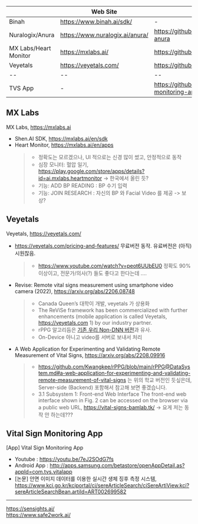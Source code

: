 

||Web Site|More Info|
|--|--|--|
|Binah|https://www.binah.ai/sdk/|-|
|Nuralogix/Anura|https://www.nuralogix.ai/anura/|https://github.com/Kwangkee/rPPG/blob/main/rPPG%40Nuralogix.md#nuralogix-anura|
|MX Labs/Heart Monitor|https://mxlabs.ai/|https://github.com/Kwangkee/rPPG/blob/main/rPPG@Apps.md#mx-labs|
|Veyetals|https://veyetals.com/|https://github.com/Kwangkee/rPPG/blob/main/rPPG@Apps.md#veyetals|
|--|--|--|
|TVS App|-|https://github.com/Kwangkee/rPPG/blob/main/rPPG@Apps.md#vital-sign-monitoring-app|



## MX Labs
MX Labs, https://mxlabs.ai

- Shen.AI SDK, https://mxlabs.ai/en/sdk   
- Heart Monitor, https://mxlabs.ai/en/apps  
  >- 정확도는 모르겠으나, UI 적으로는 신경 많이 썼고, 안정적으로 동작
  >- 심장 모니터: 혈압 일기, https://play.google.com/store/apps/details?id=ai.mxlabs.heartmonitor -> 한국에서 올린 듯?
  >- 기능: ADD BP READING : BP 수기 입력  
  >- 기능: JOIN RESEARCH : 자신의 BP 와 Facial Video 를 제공 -> 보상?  


## Veyetals
Veyetals, https://veyetals.com/

- https://veyetals.com/pricing-and-features/ 무료버전 동작. 유료버전은 (아직) 시원찮음. 
  >-	https://www.youtube.com/watch?v=peot6UUbEU0 정확도 90% 이상이고, 전문가/의사(?) 들도 좋다고 한다는데 ….

- Revise: Remote vital signs measurement using smartphone video camera (2022), https://arxiv.org/abs/2206.08748 
  >-	Canada Queen’s 대학이 개발, veyetals 가 상용화  
  >-	The ReViSe framework has been commercialized with further enhancements (mobile application is called Veyetals, https://veyetals.com 1) by our industry partner. 
  >-	rPPG 알고리듬은 [기존 우리 Non-DNN 버전](https://github.com/Kwangkee/rPPG/blob/main/rPPG@Apps.md#vital-sign-monitoring-app)과 유사. 
  >-	On-Device 아니고 video를 서버로 보내서 처리

- A Web Application for Experimenting and Validating Remote Measurement of Vital Signs, https://arxiv.org/abs/2208.09916 
  >- https://github.com/Kwangkee/rPPG/blob/main/rPPG@DataSystem.md#a-web-application-for-experimenting-and-validating-remote-measurement-of-vital-signs 는 위의 학교 버전인 듯싶은데, Server-side (Backend) 포함해서 참고해 보면 좋겠습니다.
  >-	3.1 Subsystem 1: Front-end Web Interface The front-end web interface shown in Fig. 2 can be accessed on the browser via a public web URL, https://vital-signs-bamlab.tk/ -> 요게 저는 동작 안 하는데???

## Vital Sign Monitoring App
[App] Vital Sign Monitoring App
- Youtube : https://youtu.be/7eJ2SOdG7fs  
- Android App : http://apps.samsung.com/betastore/openAppDetail.as?appId=com.tvs.vitalapp  
- [논문] 안면 이미지 데이터를 이용한 실시간 생체 징후 측정 시스템, https://www.kci.go.kr/kciportal/ci/sereArticleSearch/ciSereArtiView.kci?sereArticleSearchBean.artiId=ART002699582

***
https://sensights.ai/  
https://www.safe2work.ai/  

